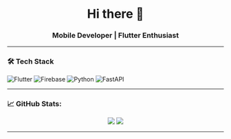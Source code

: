 <h1 align="center">Hi there 👋</h1>
<h3 align="center">Mobile Developer | Flutter Enthusiast</h3>

<!--
**michaelis2101/michaelis2101** is a ✨ _special_ ✨ repository because its `README.md` (this file) appears on your GitHub profile.

Here are some ideas to get you started:

- 🔭 I’m currently working on ...
- 🌱 I’m currently learning ...
- 👯 I’m looking to collaborate on ...
- 🤔 I’m looking for help with ...
- 💬 Ask me about ...
- 📫 How to reach me: ...
- 😄 Pronouns: ...
- ⚡ Fun fact: ...
-->

---

### 🛠 Tech Stack
![Flutter](https://img.shields.io/badge/Flutter-%2302569B.svg?style=flat&logo=flutter&logoColor=white)
![Firebase](https://img.shields.io/badge/Firebase-%23039BE5.svg?style=flat&logo=firebase)
![Python](https://img.shields.io/badge/Python-%2314354C.svg?style=flat&logo=python&logoColor=white)
![FastAPI](https://img.shields.io/badge/FastAPI-005571?style=flat&logo=fastapi)

---


### 📈 GitHub Stats:

<p align="center">
  <img src="https://github-readme-stats.vercel.app/api?username=dio-dev&show_icons=true&theme=radical" />
  <img src="https://github-readme-streak-stats.herokuapp.com/?user=dio-dev&theme=radical" />
</p>

---
